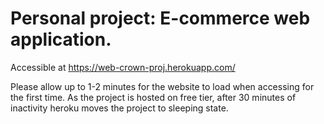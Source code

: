 <h1>Personal project: E-commerce web application.</h1>

Accessible at https://web-crown-proj.herokuapp.com/  

Please allow up to 1-2 minutes for the website to load when accessing for the first time. As the project is hosted on free tier, after 30 minutes of inactivity heroku moves the project to sleeping state. 
